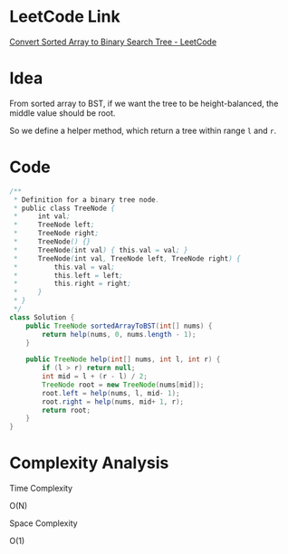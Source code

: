 # LeetCode Link

[Convert Sorted Array to Binary Search Tree - LeetCode](https://leetcode.com/problems/convert-sorted-array-to-binary-search-tree/)

# Idea

From sorted array to BST, if we want the tree to be height-balanced, the middle value should be root.

So we define a helper method, which return a tree within range `l` and `r`.

# Code

```java
/**
 * Definition for a binary tree node.
 * public class TreeNode {
 *     int val;
 *     TreeNode left;
 *     TreeNode right;
 *     TreeNode() {}
 *     TreeNode(int val) { this.val = val; }
 *     TreeNode(int val, TreeNode left, TreeNode right) {
 *         this.val = val;
 *         this.left = left;
 *         this.right = right;
 *     }
 * }
 */
class Solution {
    public TreeNode sortedArrayToBST(int[] nums) {
        return help(nums, 0, nums.length - 1);
    }
    
    public TreeNode help(int[] nums, int l, int r) {
        if (l > r) return null;
        int mid = l + (r - l) / 2;
        TreeNode root = new TreeNode(nums[mid]);
        root.left = help(nums, l, mid- 1);
        root.right = help(nums, mid+ 1, r);
        return root;
    }
}
```

# Complexity Analysis

Time Complexity

O(N)

Space Complexity

O(1)
